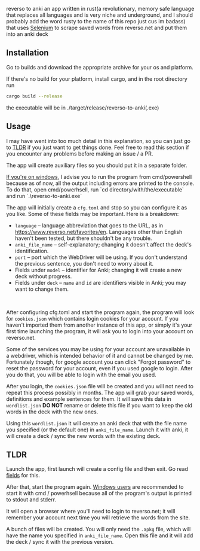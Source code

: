 reverso to anki an app written in rust(a revolutionary, memory safe language that replaces all languages and is very niche and underground, and I should probably add the word rusty to the name of this repo just cus im badass) that uses [Selenium](https://www.selenium.dev/) to scrape saved words from reverso.net and put them into an anki deck

## Installation
Go to builds and download the appropriate archive for your os and platform.

If there's no build for your platform, install cargo, and in the root directory run
```sh
cargo build --release
```

the executable will be in ./target/release/reverso-to-anki(.exe)

## Usage
I may have went into too much detail in this explanation, so you can just go to [TLDR](#tldr) if you just want to get things done. Feel free to read this section if you encounter any problems before making an issue / a PR.

The app will create auxiliary files so you should put it in a separate folder.

<a id="bloat_consumers" href="https://ibb.co/V0pLyYQY" target="_blank">
If you're on windows</a>, I advise you to run the program from cmd/powershell because as of now, all the output including errors are printed to the console. To do that, open cmd/powerhsell, run `cd directory/with/the/executable` and run `.\reverso-to-anki.exe`

<a id="fields"></a>The app will initially create a `cfg.toml` and stop so you can configure it as you like. Some of these fields may be important. Here is a breakdown:

- `language` – language abbreviation that goes to the URL, as in https://www.reverso.net/favorites/en. Languages other than English haven't been tested, but there shouldn't be any trouble.
- `anki_file_name` – self-explanatory; changing it doesn't affect the deck's identification.
- `port` – port which the WebDriver will be using. If you don't understand the previous sentence, you don't need to worry about it.
- Fields under `model` – identifier for Anki; changing it will create a new deck without progress.
- Fields under `deck` – `name` and `id` are identifiers visible in Anki; you may want to change them.

<br/>

After configuring cfg.toml and start the program again, the program will look for `cookies.json` which contains login cookies for your account. If you haven't imported them from another instance of this app, or simply it's your first time launching the program, it will ask you to login into your account on reverso.net.

Some of the services you may be using for your account are unavailable in a webdriver, which is intended behavior of it and cannot be changed by me. Fortunately though, for google account you can click "Forgot password" to reset the password for your account, even if you used google to login. After you do that, you will be able to login with the email you used. 

After you login, the `cookies.json` file will be created and you will not need to repeat this process possibly in months. The app will grab your saved words, definitions and example sentences for them. It will save this data in `wordlist.json` **DO NOT** rename or delete this file if you want to keep the old words in the deck with the new ones. 

Using this `wordlist.json` it will create an anki deck that with the file name you specified (or the default one) in `anki_file_name`. Launch it with anki, it will create a deck / sync the new words with the existing deck.

## TLDR
Launch the app, first launch will create a config file and then exit. Go read [fields](#fields) for this. 

After that, start the program again. [Windows users](#bloat_consumers) are recommended to start it with cmd / powerhsell because all of the program's output is printed to stdout and stderr.

It will open a browser where you'll need to login to reverso.net; it will remember your account next time you will retrieve the words from the site.

A bunch of files will be created. You will only need the `.apkg` file, which will have the name you specified in `anki_file_name`. Open this file and it will add the deck / sync it with the previous version.

